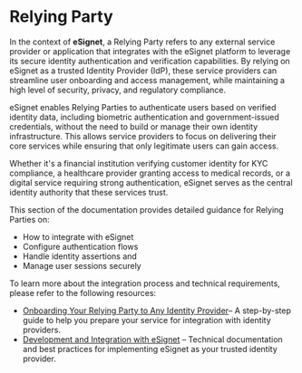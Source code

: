# Relying Party

In the context of **eSignet**, a Relying Party refers to any external service provider or application that integrates with the eSignet platform to leverage its secure identity authentication and verification capabilities. By relying on eSignet as a trusted Identity Provider (IdP), these service providers can streamline user onboarding and access management, while maintaining a high level of security, privacy, and regulatory compliance.

eSignet enables Relying Parties to authenticate users based on verified identity data, including biometric authentication and government-issued credentials, without the need to build or manage their own identity infrastructure. This allows service providers to focus on delivering their core services while ensuring that only legitimate users can gain access.

Whether it's a financial institution verifying customer identity for KYC compliance, a healthcare provider granting access to medical records, or a digital service requiring strong authentication, eSignet serves as the central identity authority that these services trust.

This section of the documentation provides detailed guidance for Relying Parties on:

* How to integrate with eSignet
* Configure authentication flows
* Handle identity assertions and
* Manage user sessions securely

To learn more about the integration process and technical requirements, please refer to the following resources:

* [Onboarding Your Relying Party to Any Identity Provider](../../../develop/integration/relying-party/relying-party-onboarding.md)– A step-by-step guide to help you prepare your service for integration with identity providers.
* [Development and Integration with eSignet](../../../develop/integration/relying-party/development-and-integration-with-esignet.md) – Technical documentation and best practices for implementing eSignet as your trusted identity provider.
